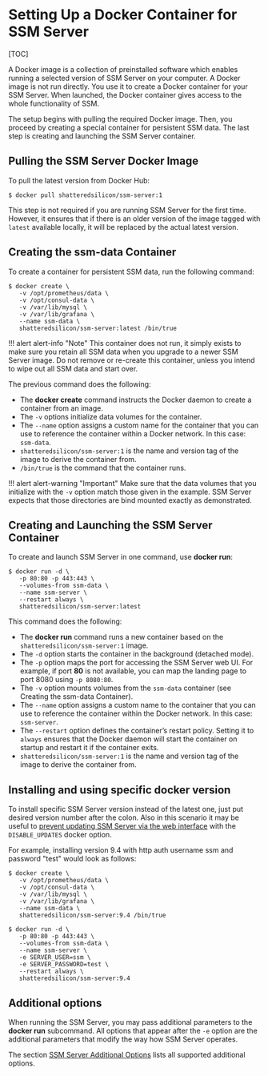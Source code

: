 # Setting Up a Docker Container for SSM Server

[TOC]

A Docker image is a collection of preinstalled software which enables running a selected version of SSM Server on your computer. A Docker image is not run directly. You use it to create a Docker container for your SSM Server. When launched, the Docker container gives access to the whole functionality of SSM.

The setup begins with pulling the required Docker image. Then, you proceed by creating a special container for persistent SSM data. The last step is creating and launching the SSM Server container.

## Pulling the SSM Server Docker Image

To pull the latest version from Docker Hub:

```
$ docker pull shatteredsilicon/ssm-server:1
```

This step is not required if you are running SSM Server for the first time. However, it ensures that if there is an older version of the image tagged with `latest` available locally, it will be replaced by the actual latest version.

## Creating the ssm-data Container

To create a container for persistent SSM data, run the following command:

```
$ docker create \
   -v /opt/prometheus/data \
   -v /opt/consul-data \
   -v /var/lib/mysql \
   -v /var/lib/grafana \
   --name ssm-data \
   shatteredsilicon/ssm-server:latest /bin/true
```

!!! alert alert-info "Note"
    This container does not run, it simply exists to make sure you retain all SSM data when you upgrade to a newer SSM Server image.  Do not remove or re-create this container, unless you intend to wipe out all SSM data and start over.

The previous command does the following:

* The **docker create** command instructs the Docker daemon to create a container from an image.
* The `-v` options initialize data volumes for the container.
* The `--name` option assigns a custom name for the container that you can use to reference the container within a Docker network. In this case: `ssm-data`.
* `shatteredsilicon/ssm-server:1` is the name and version tag of the image to derive the container from.
* `/bin/true` is the command that the container runs.

!!! alert alert-warning "Important"
    Make sure that the data volumes that you initialize with the `-v` option match those given in the example. SSM Server expects that those directories are bind mounted exactly as demonstrated.

## Creating and Launching the SSM Server Container

To create and launch SSM Server in one command, use **docker run**:

```
$ docker run -d \
   -p 80:80 -p 443:443 \
   --volumes-from ssm-data \
   --name ssm-server \
   --restart always \
   shatteredsilicon/ssm-server:latest
```

This command does the following:

* The **docker run** command runs a new container based on the `shatteredsilicon/ssm-server:1` image.
* The `-d` option starts the container in the background (detached mode).
* The `-p` option maps the port for accessing the SSM Server web UI. For example, if port **80** is not available, you can map the landing page to port 8080 using `-p 8080:80`.
* The `-v` option mounts volumes from the `ssm-data` container (see Creating the ssm-data Container).
* The `--name` option assigns a custom name to the container that you can use to reference the container within the Docker network. In this case: `ssm-server`.
* The `--restart` option defines the container’s restart policy. Setting it to `always` ensures that the Docker daemon will start the container on startup and restart it if the container exits.
* `shatteredsilicon/ssm-server:1` is the name and version tag of the image to derive the container from.

## Installing and using specific docker version

To install specific SSM Server version instead of the latest one, just put desired version number after the colon. Also in this scenario it may be useful to [prevent updating SSM Server via the web interface](../../glossary.option.md) with the `DISABLE_UPDATES` docker option.

For example, installing version 9.4 with http auth username ssm and password "test" would look as follows:

```
$ docker create \
   -v /opt/prometheus/data \
   -v /opt/consul-data \
   -v /var/lib/mysql \
   -v /var/lib/grafana \
   --name ssm-data \
   shatteredsilicon/ssm-server:9.4 /bin/true

$ docker run -d \
   -p 80:80 -p 443:443 \
   --volumes-from ssm-data \
   --name ssm-server \
   -e SERVER_USER=ssm \
   -e SERVER_PASSWORD=test \
   --restart always \
   shatteredsilicon/ssm-server:9.4
```

## Additional options

When running the SSM Server, you may pass additional parameters to the **docker run** subcommand. All options that appear after the `-e` option are the additional parameters that modify the way how SSM Server operates.

The section [SSM Server Additional Options](../../glossary.option.md) lists all supported additional options.
